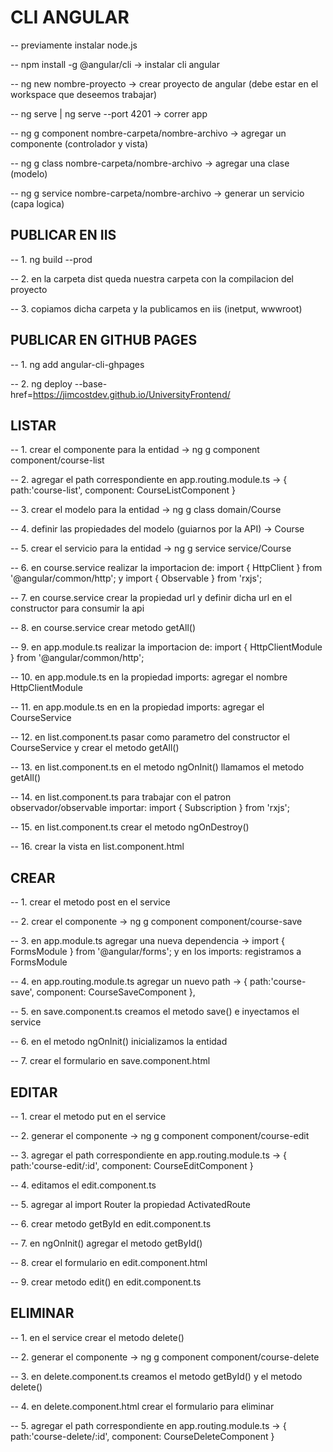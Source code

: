 # CLI ANGULAR

-- previamente instalar node.js

-- npm install -g @angular/cli -> instalar cli angular

-- ng new nombre-proyecto -> crear proyecto de angular (debe estar en el workspace que deseemos trabajar)

-- ng serve | ng serve --port 4201 -> correr app

-- ng g component nombre-carpeta/nombre-archivo -> agregar un componente (controlador y vista)

-- ng g class  nombre-carpeta/nombre-archivo -> agregar una clase (modelo)

-- ng g service nombre-carpeta/nombre-archivo -> generar un servicio (capa logica)

## PUBLICAR EN IIS

-- 1. ng build --prod

-- 2. en la carpeta dist queda nuestra carpeta con la compilacion del proyecto

-- 3. copiamos dicha carpeta y la publicamos en iis (inetput, wwwroot)

## PUBLICAR EN GITHUB PAGES

-- 1. ng add angular-cli-ghpages

-- 2. ng deploy --base-href=https://jimcostdev.github.io/UniversityFrontend/

## LISTAR

-- 1. crear el componente para la entidad -> ng g component component/course-list

-- 2. agregar el path correspondiente en app.routing.module.ts -> { path:'course-list', component: CourseListComponent }

-- 3. crear el modelo para la entidad -> ng g class  domain/Course

-- 4. definir las propiedades del modelo (guiarnos por la API) -> Course

-- 5. crear el servicio para la entidad -> ng g service service/Course 

-- 6. en course.service realizar la importacion de: import { HttpClient } from '@angular/common/http'; y import { Observable } from 'rxjs';
								  
-- 7. en course.service crear la propiedad url y definir dicha url en el constructor para consumir la api

-- 8. en course.service crear metodo getAll()

-- 9. en app.module.ts realizar la importacion de: import { HttpClientModule } from '@angular/common/http';

-- 10. en app.module.ts en la propiedad imports: agregar el nombre HttpClientModule

-- 11. en app.module.ts en en la propiedad imports: agregar el CourseService

-- 12. en list.component.ts pasar como parametro del constructor el CourseService y crear el metodo getAll()

-- 13. en list.component.ts  en el metodo ngOnInit() llamamos el metodo getAll()

-- 14. en list.component.ts para trabajar con el patron observador/observable importar: import { Subscription } from 'rxjs';

-- 15. en list.component.ts crear el metodo ngOnDestroy()

-- 16. crear la vista en list.component.html

## CREAR

-- 1. crear el metodo post en el service

-- 2. crear el componente -> ng g component component/course-save

-- 3. en app.module.ts agregar una nueva dependencia -> import { FormsModule } from '@angular/forms'; y en los imports: registramos a FormsModule

-- 4. en app.routing.module.ts agregar un nuevo path -> { path:'course-save', component: CourseSaveComponent },

-- 5. en save.component.ts creamos el metodo save() e inyectamos el service

-- 6. en el metodo ngOnInit() inicializamos la entidad

-- 7. crear el formulario en save.component.html

## EDITAR

-- 1. crear el metodo put en el service 

-- 2. generar el componente -> ng g component component/course-edit

-- 3. agregar el path correspondiente en app.routing.module.ts -> { path:'course-edit/:id', component: CourseEditComponent }

-- 4. editamos el edit.component.ts 

-- 5. agregar al import Router la propiedad ActivatedRoute

-- 6. crear metodo getById en edit.component.ts 

-- 7. en ngOnInit() agregar el metodo getById()

-- 8. crear el formulario en edit.component.html

-- 9. crear metodo edit() en edit.component.ts 

## ELIMINAR

-- 1. en el service crear el metodo delete()

-- 2. generar el componente -> ng g component component/course-delete

-- 3. en delete.component.ts creamos el metodo getById() y el metodo delete()

-- 4. en delete.component.html crear el formulario para eliminar

-- 5. agregar el path correspondiente en app.routing.module.ts -> { path:'course-delete/:id', component: CourseDeleteComponent }